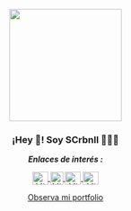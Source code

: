 <p align="center">
   <img align="center" width="200" src="https://github.com/SCrbnll.png" />
   <h3 align="center">¡Hey 👋! Soy SCrbnll 👨🏻‍💻</h3>
</p>

<p align="center"><b><i>Enlaces de interés :</i></b></p>
<p align="center">
  <a href="https://linkedin.com/in/samuu-crbnll" target="_blank">
    <img align="center" src="https://upload.wikimedia.org/wikipedia/commons/8/81/LinkedIn_icon.svg" alt="Mi LinkedIn" height="23px" width="28px" />
  </a>
   <span style="width: 8px;"> </span>
  <a href="https://instagram.com/samuu_crbnll" target="_blank">
    <img align="center" src="https://upload.wikimedia.org/wikipedia/commons/e/e7/Instagram_logo_2016.svg" alt="Mi Instagram" height="23px" width="23px" />
  </a>
   <span style="width: 8px;"> </span>
  <a href="https://twitter.com/SCrbnll" target="_blank">
    <img align="center" src="https://upload.wikimedia.org/wikipedia/commons/thumb/6/6f/Logo_of_Twitter.svg/2491px-Logo_of_Twitter.svg.png" alt="Mi Twitter" height="23px" width="28px" />
  </a>
   <span style="width: 8px;"> </span>
   <a href="https://discord.com/users/720332640498221106" target="_blank">
    <img align="center" src="https://www.svgrepo.com/show/353655/discord-icon.svg" alt="Mi Discord" height="23px" width="28px" />
  </a>
</p>
<p align="center">
   <a href="https://scrbnll.github.io/">Observa mi portfolio</a>
</p>

<!--
**SCrbnll/SCrbnll** is a ✨ _special_ ✨ repository because its `README.md` (this file) appears on your GitHub profile.

Here are some ideas to get you started:

- 🔭 I’m currently working on ...
- 🌱 I’m currently learning ...
- 👯 I’m looking to collaborate on ...
- 🤔 I’m looking for help with ...
- 💬 Ask me about ...
- 📫 How to reach me: ...
- 😄 Pronouns: ...
- ⚡ Fun fact: ...
-->
